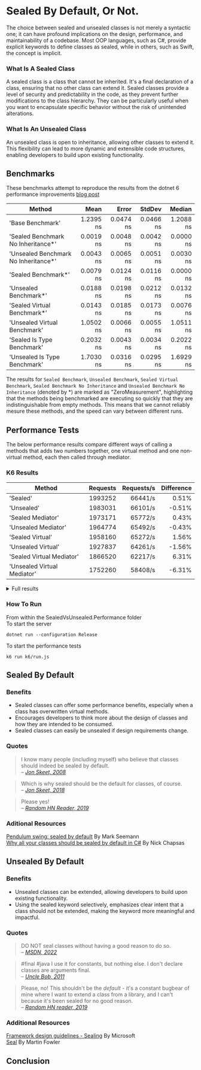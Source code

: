 # Sealed By Default, Or Not. 

The choice between sealed and unsealed classes is not merely a syntactic one; it can have profound implications on the design, performance, and maintainability of a codebase. Most OOP languages, such as C#, provide explicit keywords to define classes as sealed, while in others, such as Swift, the concept is implicit.

### What Is A Sealed Class

A sealed class is a class that cannot be inherited. It's a final declaration of a class, ensuring that no other class can extend it. Sealed classes provide a level of security and predictability in the code, as they prevent further modifications to the class hierarchy. They can be particularly useful when you want to encapsulate specific behavior without the risk of unintended alterations.

### What Is An Unsealed Class

An unsealed class is open to inheritance, allowing other classes to extend it. This flexibility can lead to more dynamic and extensible code structures, enabling developers to build upon existing functionality.

## Benchmarks

These benchmarks attempt to reproduce the results from the dotnet 6 performance improvements [blog post](https://devblogs.microsoft.com/dotnet/performance-improvements-in-net-6/#peanut-butter)

|                               Method |      Mean |     Error |    StdDev |    Median |
|------------------------------------- |----------:|----------:|----------:|----------:|
|                     'Base Benchmark' | 1.2395 ns | 0.0474 ns | 0.0466 ns | 1.2088 ns |
|   'Sealed Benchmark No Inheritance*' | 0.0019 ns | 0.0048 ns | 0.0042 ns | 0.0000 ns |
| 'Unsealed Benchmark No Inheritance*' | 0.0043 ns | 0.0065 ns | 0.0051 ns | 0.0030 ns |
|                  'Sealed Benchmark*' | 0.0079 ns | 0.0124 ns | 0.0116 ns | 0.0000 ns |
|                'Unsealed Benchmark*' | 0.0188 ns | 0.0198 ns | 0.0212 ns | 0.0132 ns |
|          'Sealed Virtual Benchmark*' | 0.0143 ns | 0.0185 ns | 0.0173 ns | 0.0076 ns |
|         'Unsealed Virtual Benchmark' | 1.0502 ns | 0.0066 ns | 0.0055 ns | 1.0511 ns |
|           'Sealed Is Type Benchmark' | 0.2032 ns | 0.0043 ns | 0.0034 ns | 0.2022 ns |
|         'Unsealed Is Type Benchmark' | 1.7030 ns | 0.0316 ns | 0.0295 ns | 1.6929 ns |

The results for `Sealed Benchmark`, `Unsealed Benchmark`, `Sealed Virtual Benchmark`, `Sealed Benchmark No Inheritance` and `Unsealed Benchmark No Inheritance` (denoted by *) are marked as "ZeroMeasurement", highlighting that the methods being benchmarked are executing so quickly that they are indistinguishable from empty methods. This means that we cannot reliably mesure these methods, and the speed can vary between different runs.

## Performance Tests

The below performance results compare different ways of calling a methods that adds two numbers together, one virtual method and one non-virtual method, each then called through mediator.
 

### K6 Results

|                               Method |  Requests |  Requests/s |  Difference |
|------------------------------------- |----------:|------------:|------------:|
|                             'Sealed' |   1993252 |     66441/s |       0.51% |
|                           'Unsealed' |   1983031 |     66101/s |      -0.51% |
|                    'Sealed Mediator' |   1973171 |     65772/s |       0.43% |
|                  'Unsealed Mediator' |   1964774 |     65492/s |      -0.43% |
|                     'Sealed Virtual' |   1958160 |     65272/s |       1.56% |
|                   'Unsealed Virtual' |   1927837 |     64261/s |      -1.56% |
|            'Sealed Virtual Mediator' |   1866520 |     62217/s |       6.31% |
|          'Unsealed Virtual Mediator' |   1752260 |     58408/s |      -6.31% |

<details>
  <summary>Full results</summary>
  
  ```

          /\      |‾‾| /‾‾/   /‾‾/
     /\  /  \     |  |/  /   /  /
    /  \/    \    |     (   /   ‾‾\
   /          \   |  |\  \ |  (‾)  |
  / __________ \  |__| \__\ \_____/ .io

  execution: local
     script: k6/loadTest.js
     output: -

  scenarios: (100.00%) 8 scenarios, 200 max VUs, 4m7s max duration (incl. graceful stop):
           * unsealedVirtualMediator: 200 looping VUs for 30s (exec: unsealedVirtualMediator)
           * sealedVirtualMediator: 200 looping VUs for 30s (exec: sealedVirtualMediator, startTime: 31s)
           * unsealedVirtual: 200 looping VUs for 30s (exec: unsealedVirtual, startTime: 1m2s)
           * sealedVirtual: 200 looping VUs for 30s (exec: sealedVirtual, startTime: 1m33s)
           * unsealed: 200 looping VUs for 30s (exec: unsealed, startTime: 2m4s)
           * sealed: 200 looping VUs for 30s (exec: sealed, startTime: 2m35s)
           * unsealedMediator: 200 looping VUs for 30s (exec: unsealedMediator, startTime: 3m6s)
           * sealedMediator: 200 looping VUs for 30s (exec: sealedMediator, startTime: 3m37s)


running (4m07.0s), 000/200 VUs, 14281122 complete and 1600 interrupted iterations
unsealedVirtualMediator ✓ [======================================] 200 VUs  30s
sealedVirtualMediator   ✓ [======================================] 200 VUs  30s
unsealedVirtual         ✓ [======================================] 200 VUs  30s
sealedVirtual           ✓ [======================================] 200 VUs  30s
unsealed                ✓ [======================================] 200 VUs  30s
sealed                  ✓ [======================================] 200 VUs  30s
unsealedMediator        ✓ [======================================] 200 VUs  30s
sealedMediator          ✓ [======================================] 200 VUs  30s

     ✓ status code should be 200

     checks...............................: 100.00%  ✓ 15418988     ✗ 0
     data_received........................: 2.5 GB   10 MB/s
     data_sent............................: 1.5 GB   6.3 MB/s
     http_req_blocked.....................: avg=1.49µs   min=0s med=0s     max=66.44ms  p(90)=0s     p(95)=0s
     http_req_connecting..................: avg=84ns     min=0s med=0s     max=25.52ms  p(90)=0s     p(95)=0s
     http_req_duration....................: avg=2.93ms   min=0s med=2.99ms max=134.38ms p(90)=4ms    p(95)=4.34ms
       { expected_response:true }.........: avg=2.93ms   min=0s med=2.99ms max=134.38ms p(90)=4ms    p(95)=4.34ms
     http_req_failed......................: 0.00%    ✓ 0            ✗ 15419018
     http_req_receiving...................: avg=24.75µs  min=0s med=0s     max=116.68ms p(90)=0s     p(95)=0s
     http_req_sending.....................: avg=7.95µs   min=0s med=0s     max=102.26ms p(90)=0s     p(95)=0s
     http_req_tls_handshaking.............: avg=0s       min=0s med=0s     max=0s       p(90)=0s     p(95)=0s
     http_req_waiting.....................: avg=2.9ms    min=0s med=2.99ms max=134.38ms p(90)=4ms    p(95)=4.29ms
     http_reqs............................: 15419018 62423.760886/s
     iteration_duration...................: avg=3.1ms    min=0s med=3ms    max=231.56ms p(90)=4ms    p(95)=4.7ms
     iterations...........................: 15418985 62423.627286/s
     Sealed Counter.......................: 1993252  8069.663466/s
     Sealed Duration......................: avg=2.856529 min=0  med=2.9996 max=95.3019  p(90)=3.9936 p(95)=4.1124
     Sealed Mediator Counter..............: 1973171  7988.365711/s
     Sealed Mediator Duration.............: avg=2.8589   min=0  med=2.9997 max=119.1916 p(90)=3.9953 p(95)=4.0759
     Sealed Virtual Counter...............: 1958160  7927.593808/s
     Sealed Virtual Duration..............: avg=2.904552 min=0  med=2.9998 max=104.7132 p(90)=3.9999 p(95)=4.2312
     Sealed Virtual Mediator Counter......: 1866520  7556.590061/s
     Sealed Virtual Mediator Duration.....: avg=3.022377 min=0  med=2.9999 max=91.5601  p(90)=4.0012 p(95)=4.5607
     Unsealed Counter.....................: 1983031  8028.283836/s
     Unsealed Duration....................: avg=2.869557 min=0  med=2.9997 max=92.4925  p(90)=3.9995 p(95)=4.1528
     Unsealed Mediator Counter............: 1964774  7954.370529/s
     Unsealed Mediator Duration...........: avg=2.894612 min=0  med=2.9997 max=134.3892 p(90)=3.9996 p(95)=4.1571
     Unsealed Virtual Counter.............: 1927837  7804.831405/s
     Unsealed Virtual Duration............: avg=2.93878  min=0  med=2.9998 max=94.942   p(90)=4.0002 p(95)=4.3455
     Unsealed Virtual Mediator Counter....: 1752260  7094.00944/s
     Unsealed Virtual Mediator Duration...: avg=3.191408 min=0  med=3.0001 max=94.7954  p(90)=4.301  p(95)=5.001
     vus..................................: 200      min=0          max=200
     vus_max..............................: 200      min=200        max=200
  ```
</details>

### How To Run

From within the SealedVsUnsealed.Performance folder   
To start the server   
```
dotnet run --configuration Release
```

To start the performance tests   
```
k6 run k6/run.js

```

## Sealed By Default

### Benefits

* Sealed classes can offer some performance benefits, especially when a class has overwritten virtual methods.
* Encourages developers to think more about the design of classes and how they are intended to be consumed.
* Sealed classes can easily be unsealed if design requirements change.

### Quotes

> I know many people (including myself) who believe that classes should indeed be sealed by default.   
>  – <cite>[Jon Skeet, 2008](https://stackoverflow.com/a/252738/18039381)</cite>

> Which is why sealed should be the default for classes, of course.  
> – <cite>[Jon Skeet, 2018](https://twitter.com/jonskeet/status/1037458061097684992)</cite>

> Please yes!  
> – <cite>[Random HN Reader, 2019](https://news.ycombinator.com/item?id=18914605)</cite>

### Aditional Resources

[Pendulum swing: sealed by default](https://blog.ploeh.dk/2021/03/08/pendulum-swing-sealed-by-default/) By Mark Seemann   
[Why all your classes should be sealed by default in C#](https://www.youtube.com/watch?v=d76WWAD99Yo) By Nick Chapsas   

## Unsealed By Default

### Benefits 

* Unsealed classes can be extended, allowing developers to build upon existing functionality.
* Using the sealed keyword selectively, emphasizes clear intent that a class should not be extended, making the keyword more meaningful and impactful. 

### Quotes 

> DO NOT seal classes without having a good reason to do so.  
> – <cite>[MSDN, 2022](https://learn.microsoft.com/en-us/dotnet/standard/design-guidelines/sealing)</cite>

> #final #java I use it for constants, but nothing else. I don't declare classes are arguments final.   
> – <cite>[Uncle Bob, 2011](https://twitter.com/unclebobmartin/status/71679793367744512)</cite>

> Please, no! This shouldn't be the _default_ - it's a constant bugbear of mine where I want to extend a class from a library, and I can't because it's been sealed for no good reason.  
> – <cite>[Random HN reader, 2019](https://news.ycombinator.com/item?id=18914228)</cite>

### Additional Resources

[Framework design guidelines - Sealing](https://learn.microsoft.com/en-us/dotnet/standard/design-guidelines/sealing) By Microsoft  
[Seal](https://martinfowler.com/bliki/Seal.html) By Martin Fowler


## Conclusion